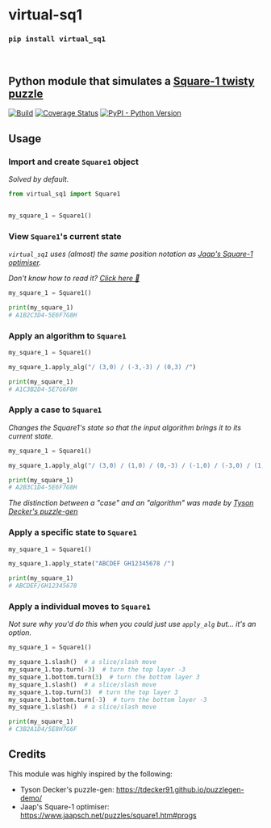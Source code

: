 # virtual-sq1

### `pip install virtual_sq1`

<br>

## Python module that simulates a [Square-1 twisty puzzle](https://ruwix.com/twisty-puzzles/square-1-back-to-square-one/)

[![Build](https://github.com/Wo0fle/virtual-sq1/actions/workflows/main.yml/badge.svg)](https://github.com/Wo0fle/virtual-sq1/actions/workflows/main.yml)
[![Coverage Status](https://coveralls.io/repos/github/Wo0fle/virtual-sq1/badge.svg?branch=main)](https://coveralls.io/github/Wo0fle/virtual-sq1?branch=main)
[![PyPI - Python Version](https://img.shields.io/pypi/pyversions/virtual_sq1)](https://pypi.org/project/virtual_sq1/)

## Usage

### Import and create `Square1` object

*Solved by default.*

```python
from virtual_sq1 import Square1


my_square_1 = Square1()
```

### View `Square1`'s current state

*`virtual_sq1` uses (almost) the same position notation as [Jaap's Square-1 optimiser](https://www.jaapsch.net/puzzles/square1.htm#progs).*

*Don't know how to read it? [Click here 🔗](./docs/jared19.md)*

```python
my_square_1 = Square1()

print(my_square_1)
# A1B2C3D4-5E6F7G8H
```

### Apply an algorithm to `Square1`

```python
my_square_1 = Square1()

my_square_1.apply_alg("/ (3,0) / (-3,-3) / (0,3) /")

print(my_square_1)
# A1C3B2D4-5E7G6F8H
```

### Apply a case to `Square1`

*Changes the Square1's state so that the input algorithm brings it to its current state.*

```python
my_square_1 = Square1()

my_square_1.apply_alg("/ (3,0) / (1,0) / (0,-3) / (-1,0) / (-3,0) / (1,0) / (0,3) / (-1,0)", True)

print(my_square_1)
# A2B3C1D4-5E6F7G8H
```

*The distinction between a "case" and an "algorithm" was made by [Tyson Decker's puzzle-gen](https://tdecker91.github.io/puzzlegen-demo/)*

### Apply a specific state to `Square1`

```python
my_square_1 = Square1()

my_square_1.apply_state("ABCDEF GH12345678 /")

print(my_square_1)
# ABCDEF/GH12345678
```

### Apply a individual moves to `Square1`

*Not sure why you'd do this when you could just use `apply_alg` but... it's an option.*

```python
my_square_1 = Square1()

my_square_1.slash()  # a slice/slash move
my_square_1.top.turn(-3)  # turn the top layer -3
my_square_1.bottom.turn(3)  # turn the bottom layer 3
my_square_1.slash()  # a slice/slash move
my_square_1.top.turn(3)  # turn the top layer 3
my_square_1.bottom.turn(-3)  # turn the bottom layer -3
my_square_1.slash()  # a slice/slash move

print(my_square_1)
# C3B2A1D4/5E8H7G6F
```

## Credits

This module was highly inspired by the following:
- Tyson Decker's puzzle-gen: https://tdecker91.github.io/puzzlegen-demo/
- Jaap's Square-1 optimiser: https://www.jaapsch.net/puzzles/square1.htm#progs
